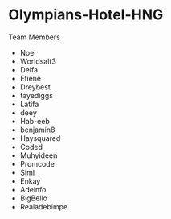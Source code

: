 # Olympians-Hotel-HNG


Team Members
- Noel
- Worldsalt3
- Deifa
- Etiene
- Dreybest
- tayediggs
- Latifa
- deey
- Hab-eeb
- benjamin8
- Haysquared
- Coded
- Muhyideen
- Promcode
- Simi
- Enkay
- Adeinfo
- BigBello
- Realadebimpe
